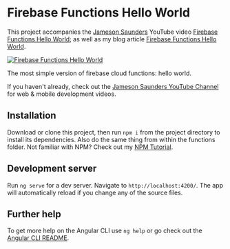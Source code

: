 # Firebase Functions Hello World

This project accompanies the [Jameson Saunders](https://jamesonsaunders.com) YouTube video [Firebase Functions Hello World](https://youtu.be/P_QbfVpcF9Q); as well as my blog article [Firebase Functions Hello World](https://blog.jamibot.com/firebase-functions-hello-world).

[![Firebase Functions Hello World](https://img.youtube.com/vi/P_QbfVpcF9Q/maxresdefault.jpg)](https://youtu.be/P_QbfVpcF9Q)

The most simple version of firebase cloud functions: hello world.

If you haven't already, check out the [Jameson Saunders YouTube Channel](https://youtube.com/c/JamesonSaunders) for web & mobile development videos.

## Installation

Download or clone this project, then run `npm i` from the project directory to install its dependencies. Also do the same thing from within the functions folder. Not familiar with NPM? Check out my [NPM Tutorial](https://www.youtube.com/watch?v=mzs-N5hXGuQ).

## Development server

Run `ng serve` for a dev server. Navigate to `http://localhost:4200/`. The app will automatically reload if you change any of the source files.

## Further help

To get more help on the Angular CLI use `ng help` or go check out the [Angular CLI README](https://github.com/angular/angular-cli/blob/master/README.md).

